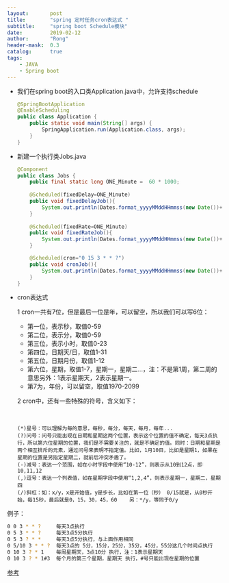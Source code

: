 ```yaml
---
layout:       post
title:        "spring 定时任务cron表达式 "
subtitle:     "spring boot Schedule模块"
date:         2019-02-12
author:       "Rong"
header-mask:  0.3
catalog:      true
tags:
    - JAVA
    - Spring boot
---
```


- 我们在spring boot的入口类Application.java中，允许支持schedule

  ```java
  @SpringBootApplication
  @EnableScheduling
  public class Application {
      public static void main(String[] args) {
          SpringApplication.run(Application.class, args);
      }
  }
  ```

- 新建一个执行类Jobs.java

  ```java
  @Component
  public class Jobs {
      public final static long ONE_Minute =  60 * 1000;
      
      @Scheduled(fixedDelay=ONE_Minute)
      public void fixedDelayJob(){
          System.out.println(Dates.format_yyyyMMddHHmmss(new Date())+" >>fixedDelay执行....");
      }
      
      @Scheduled(fixedRate=ONE_Minute)
      public void fixedRateJob(){
          System.out.println(Dates.format_yyyyMMddHHmmss(new Date())+" >>fixedRate执行....");
      }
  
      @Scheduled(cron="0 15 3 * * ?")
      public void cronJob(){
          System.out.println(Dates.format_yyyyMMddHHmmss(new Date())+" >>cron执行....");
      }
  }
  ```

- cron表达式

  1 cron一共有7位，但是最后一位是年，可以留空，所以我们可以写6位：

  * 第一位，表示秒，取值0-59
  * 第二位，表示分，取值0-59
  * 第三位，表示小时，取值0-23
  * 第四位，日期天/日，取值1-31
  * 第五位，日期月份，取值1-12
  * 第六位，星期，取值1-7，星期一，星期二...，注：不是第1周，第二周的意思
       ​    另外：1表示星期天，2表示星期一。
  * 第7为，年份，可以留空，取值1970-2099

  2 cron中，还有一些特殊的符号，含义如下：

  ​	

  ```t
  (*)星号：可以理解为每的意思，每秒，每分，每天，每月，每年...
  (?)问号：问号只能出现在日期和星期这两个位置，表示这个位置的值不确定，每天3点执行，所以第六位星期的位置，我们是不需要关注的，就是不确定的值。同时：日期和星期是两个相互排斥的元素，通过问号来表明不指定值。比如，1月10日，比如是星期1，如果在星期的位置是另指定星期二，就前后冲突矛盾了。
  (-)减号：表达一个范围，如在小时字段中使用“10-12”，则表示从10到12点，即10,11,12
  (,)逗号：表达一个列表值，如在星期字段中使用“1,2,4”，则表示星期一，星期二，星期四
  (/)斜杠：如：x/y，x是开始值，y是步长，比如在第一位（秒） 0/15就是，从0秒开始，每15秒，最后就是0，15，30，45，60    另：*/y，等同于0/y
  ```

例子：

```bash
0 0 3 * * ?     每天3点执行
0 5 3 * * ?     每天3点5分执行
0 5 3 ? * *     每天3点5分执行，与上面作用相同
0 5/10 3 * * ?  每天3点的 5分，15分，25分，35分，45分，55分这几个时间点执行
0 10 3 ? * 1    每周星期天，3点10分 执行，注：1表示星期天    
0 10 3 ? * 1#3  每个月的第三个星期，星期天 执行，#号只能出现在星期的位置
```

[参考](https://www.jianshu.com/p/ef18af5a9c1d)

